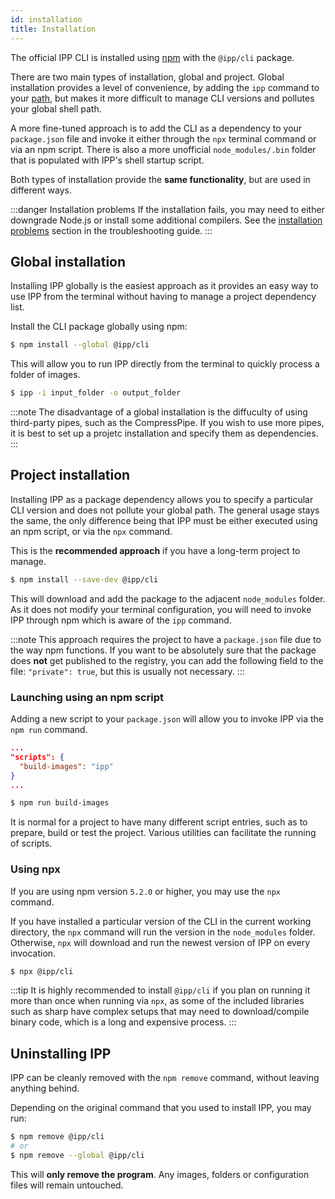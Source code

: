 ```yaml
---
id: installation
title: Installation
---
```


The official IPP CLI is installed using [npm][npm] with the `@ipp/cli` package.

There are two main types of installation, global and project. Global installation provides a level
of convenience, by adding the `ipp` command to your [path][path], but makes it more difficult to
manage CLI versions and pollutes your global shell path.

A more fine-tuned approach is to add the CLI as a dependency to your `package.json` file and invoke
it either through the `npx` terminal command or via an npm script. There is also a more unofficial
`node_modules/.bin` folder that is populated with IPP's shell startup script.

Both types of installation provide the **same functionality**, but are used in different ways.

<!-- prettier-ignore-start -->
:::danger Installation problems
If the installation fails, you may need to either downgrade Node.js or install some additional
compilers. See the [installation problems](../troubleshooting.md#Installation-problems) section in
the troubleshooting guide.
:::
<!-- prettier-ignore-end -->

## Global installation

Installing IPP globally is the easiest approach as it provides an easy way to use IPP from the
terminal without having to manage a project dependency list.

Install the CLI package globally using npm:

```bash
$ npm install --global @ipp/cli
```

This will allow you to run IPP directly from the terminal to quickly process a folder of images.

```bash
$ ipp -i input_folder -o output_folder
```

<!-- prettier-ignore-start -->
:::note
The disadvantage of a global installation is the diffuculty of using third-party pipes, such as
the CompressPipe. If you wish to use more pipes, it is best to set up a projetc installation and
specify them as dependencies.
:::
<!-- prettier-ignore-end -->

## Project installation

Installing IPP as a package dependency allows you to specify a particular CLI version and does not
pollute your global path. The general usage stays the same, the only difference being that IPP must
be either executed using an npm script, or via the `npx` command.

This is the **recommended approach** if you have a long-term project to manage.

```bash
$ npm install --save-dev @ipp/cli
```

This will download and add the package to the adjacent `node_modules` folder. As it does not modify
your terminal configuration, you will need to invoke IPP through npm which is aware of the `ipp`
command.

<!-- prettier-ignore-start -->
:::note
This approach requires the project to have a `package.json` file due to the way npm functions. If
you want to be absolutely sure that the package does **not** get published to the registry, you can
add the following field to the file: `"private": true`, but this is usually not necessary.
:::
<!-- prettier-ignore-end -->

### Launching using an npm script

Adding a new script to your `package.json` will allow you to invoke IPP via the `npm run` command.

```json title="package.json" {3}
...
"scripts": {
  "build-images": "ipp"
}
...
```

```bash
$ npm run build-images
```

It is normal for a project to have many different script entries, such as to prepare, build or test
the project. Various utilities can facilitate the running of scripts.

### Using npx

If you are using npm version `5.2.0` or higher, you may use the `npx` command.

If you have installed a particular version of the CLI in the current working directory, the `npx`
command will run the version in the `node_modules` folder. Otherwise, `npx` will download and run
the newest version of IPP on every invocation.

```bash
$ npx @ipp/cli
```

<!-- prettier-ignore-start -->
:::tip
It is highly recommended to install `@ipp/cli` if you plan on running it more than once when
running via `npx`, as some of the included libraries such as sharp have complex setups that may need
to download/compile binary code, which is a long and expensive process.
:::
<!-- prettier-ignore-end -->

## Uninstalling IPP

IPP can be cleanly removed with the `npm remove` command, without leaving anything behind.

Depending on the original command that you used to install IPP, you may run:

```bash
$ npm remove @ipp/cli
# or
$ npm remove --global @ipp/cli
```

This will **only remove the program**. Any images, folders or configuration files will remain
untouched.

[npm]: https://npmjs.org
[path]: https://en.wikipedia.org/wiki/PATH_(variable)
